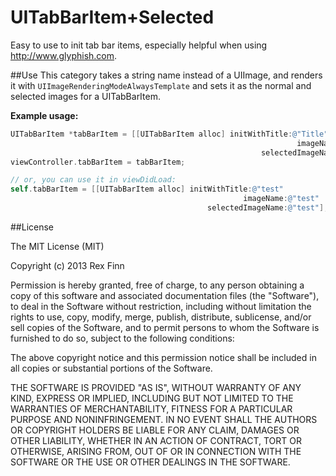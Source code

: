 UITabBarItem+Selected
=====================

Easy to use to init tab bar items, especially helpful when using http://www.glyphish.com.

##Use
This category takes a string name instead of a UIImage, and renders it with `UIImageRenderingModeAlwaysTemplate` and sets it as the normal and selected images for a UITabBarItem.

**Example usage:**
```objective-c
UITabBarItem *tabBarItem = [[UITabBarItem alloc] initWithTitle:@"Title"
                                                                imageName:@"example_icon"
                                                        selectedImageName:@"example_icon_selected"];
viewController.tabBarItem = tabBarItem;

// or, you can use it in viewDidLoad:
self.tabBarItem = [[UITabBarItem alloc] initWithTitle:@"test"
                                                    imageName:@"test"
                                            selectedImageName:@"test"];
```

##License

The MIT License (MIT)

Copyright (c) 2013 Rex Finn

Permission is hereby granted, free of charge, to any person obtaining a copy of
this software and associated documentation files (the "Software"), to deal in
the Software without restriction, including without limitation the rights to
use, copy, modify, merge, publish, distribute, sublicense, and/or sell copies of
the Software, and to permit persons to whom the Software is furnished to do so,
subject to the following conditions:

The above copyright notice and this permission notice shall be included in all
copies or substantial portions of the Software.

THE SOFTWARE IS PROVIDED "AS IS", WITHOUT WARRANTY OF ANY KIND, EXPRESS OR
IMPLIED, INCLUDING BUT NOT LIMITED TO THE WARRANTIES OF MERCHANTABILITY, FITNESS
FOR A PARTICULAR PURPOSE AND NONINFRINGEMENT. IN NO EVENT SHALL THE AUTHORS OR
COPYRIGHT HOLDERS BE LIABLE FOR ANY CLAIM, DAMAGES OR OTHER LIABILITY, WHETHER
IN AN ACTION OF CONTRACT, TORT OR OTHERWISE, ARISING FROM, OUT OF OR IN
CONNECTION WITH THE SOFTWARE OR THE USE OR OTHER DEALINGS IN THE SOFTWARE.
